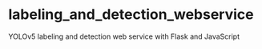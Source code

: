 # labeling_and_detection_webservice
YOLOv5 labeling and detection web service with Flask and JavaScript
